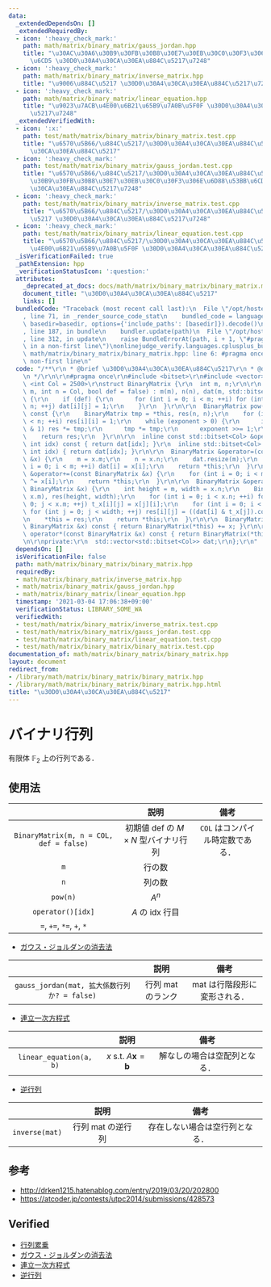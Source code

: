 ```yaml
---
data:
  _extendedDependsOn: []
  _extendedRequiredBy:
  - icon: ':heavy_check_mark:'
    path: math/matrix/binary_matrix/gauss_jordan.hpp
    title: "\u30AC\u30A6\u30B9\u30FB\u30B8\u30E7\u30EB\u30C0\u30F3\u306E\u6D88\u53BB\
      \u6CD5 \u30D0\u30A4\u30CA\u30EA\u884C\u5217\u7248"
  - icon: ':heavy_check_mark:'
    path: math/matrix/binary_matrix/inverse_matrix.hpp
    title: "\u9006\u884C\u5217 \u30D0\u30A4\u30CA\u30EA\u884C\u5217\u7248"
  - icon: ':heavy_check_mark:'
    path: math/matrix/binary_matrix/linear_equation.hpp
    title: "\u9023\u7ACB\u4E00\u6B21\u65B9\u7A0B\u5F0F \u30D0\u30A4\u30CA\u30EA\u884C\
      \u5217\u7248"
  _extendedVerifiedWith:
  - icon: ':x:'
    path: test/math/matrix/binary_matrix/binary_matrix.test.cpp
    title: "\u6570\u5B66/\u884C\u5217/\u30D0\u30A4\u30CA\u30EA\u884C\u5217/\u30D0\u30A4\
      \u30CA\u30EA\u884C\u5217"
  - icon: ':heavy_check_mark:'
    path: test/math/matrix/binary_matrix/gauss_jordan.test.cpp
    title: "\u6570\u5B66/\u884C\u5217/\u30D0\u30A4\u30CA\u30EA\u884C\u5217/\u30AC\u30A6\
      \u30B9\u30FB\u30B8\u30E7\u30EB\u30C0\u30F3\u306E\u6D88\u53BB\u6CD5 \u30D0\u30A4\
      \u30CA\u30EA\u884C\u5217\u7248"
  - icon: ':heavy_check_mark:'
    path: test/math/matrix/binary_matrix/inverse_matrix.test.cpp
    title: "\u6570\u5B66/\u884C\u5217/\u30D0\u30A4\u30CA\u30EA\u884C\u5217/\u9006\u884C\
      \u5217 \u30D0\u30A4\u30CA\u30EA\u884C\u5217\u7248"
  - icon: ':heavy_check_mark:'
    path: test/math/matrix/binary_matrix/linear_equation.test.cpp
    title: "\u6570\u5B66/\u884C\u5217/\u30D0\u30A4\u30CA\u30EA\u884C\u5217/\u9023\u7ACB\
      \u4E00\u6B21\u65B9\u7A0B\u5F0F \u30D0\u30A4\u30CA\u30EA\u884C\u5217\u7248"
  _isVerificationFailed: true
  _pathExtension: hpp
  _verificationStatusIcon: ':question:'
  attributes:
    _deprecated_at_docs: docs/math/matrix/binary_matrix/binary_matrix.md
    document_title: "\u30D0\u30A4\u30CA\u30EA\u884C\u5217"
    links: []
  bundledCode: "Traceback (most recent call last):\n  File \"/opt/hostedtoolcache/Python/3.9.5/x64/lib/python3.9/site-packages/onlinejudge_verify/documentation/build.py\"\
    , line 71, in _render_source_code_stat\n    bundled_code = language.bundle(stat.path,\
    \ basedir=basedir, options={'include_paths': [basedir]}).decode()\n  File \"/opt/hostedtoolcache/Python/3.9.5/x64/lib/python3.9/site-packages/onlinejudge_verify/languages/cplusplus.py\"\
    , line 187, in bundle\n    bundler.update(path)\n  File \"/opt/hostedtoolcache/Python/3.9.5/x64/lib/python3.9/site-packages/onlinejudge_verify/languages/cplusplus_bundle.py\"\
    , line 312, in update\n    raise BundleErrorAt(path, i + 1, \"#pragma once found\
    \ in a non-first line\")\nonlinejudge_verify.languages.cplusplus_bundle.BundleErrorAt:\
    \ math/matrix/binary_matrix/binary_matrix.hpp: line 6: #pragma once found in a\
    \ non-first line\n"
  code: "/**\r\n * @brief \u30D0\u30A4\u30CA\u30EA\u884C\u5217\r\n * @docs docs/math/matrix/binary_matrix/binary_matrix.md\r\
    \n */\r\n\r\n#pragma once\r\n#include <bitset>\r\n#include <vector>\r\n\r\ntemplate\
    \ <int Col = 2500>\r\nstruct BinaryMatrix {\r\n  int m, n;\r\n\r\n  BinaryMatrix(int\
    \ m, int n = Col, bool def = false) : m(m), n(n), dat(m, std::bitset<Col>(0))\
    \ {\r\n    if (def) {\r\n      for (int i = 0; i < m; ++i) for (int j = 0; j <\
    \ n; ++j) dat[i][j] = 1;\r\n    }\r\n  }\r\n\r\n  BinaryMatrix pow(long long exponent)\
    \ const {\r\n    BinaryMatrix tmp = *this, res(n, n);\r\n    for (int i = 0; i\
    \ < n; ++i) res[i][i] = 1;\r\n    while (exponent > 0) {\r\n      if (exponent\
    \ & 1) res *= tmp;\r\n      tmp *= tmp;\r\n      exponent >>= 1;\r\n    }\r\n\
    \    return res;\r\n  }\r\n\r\n  inline const std::bitset<Col> &operator[](const\
    \ int idx) const { return dat[idx]; }\r\n  inline std::bitset<Col> &operator[](const\
    \ int idx) { return dat[idx]; }\r\n\r\n  BinaryMatrix &operator=(const BinaryMatrix\
    \ &x) {\r\n    m = x.m;\r\n    n = x.n;\r\n    dat.resize(m);\r\n    for (int\
    \ i = 0; i < m; ++i) dat[i] = x[i];\r\n    return *this;\r\n  }\r\n\r\n  BinaryMatrix\
    \ &operator+=(const BinaryMatrix &x) {\r\n    for (int i = 0; i < m; ++i) dat[i]\
    \ ^= x[i];\r\n    return *this;\r\n  }\r\n\r\n  BinaryMatrix &operator*=(const\
    \ BinaryMatrix &x) {\r\n    int height = m, width = x.n;\r\n    BinaryMatrix t_x(x.n,\
    \ x.m), res(height, width);\r\n    for (int i = 0; i < x.n; ++i) for (int j =\
    \ 0; j < x.m; ++j) t_x[i][j] = x[j][i];\r\n    for (int i = 0; i < height; ++i)\
    \ for (int j = 0; j < width; ++j) res[i][j] = ((dat[i] & t_x[j]).count() & 1);\r\
    \n    *this = res;\r\n    return *this;\r\n  }\r\n\r\n  BinaryMatrix operator+(const\
    \ BinaryMatrix &x) const { return BinaryMatrix(*this) += x; }\r\n\r\n  BinaryMatrix\
    \ operator*(const BinaryMatrix &x) const { return BinaryMatrix(*this) *= x; }\r\
    \n\r\nprivate:\r\n  std::vector<std::bitset<Col>> dat;\r\n};\r\n"
  dependsOn: []
  isVerificationFile: false
  path: math/matrix/binary_matrix/binary_matrix.hpp
  requiredBy:
  - math/matrix/binary_matrix/inverse_matrix.hpp
  - math/matrix/binary_matrix/gauss_jordan.hpp
  - math/matrix/binary_matrix/linear_equation.hpp
  timestamp: '2021-03-04 17:06:38+09:00'
  verificationStatus: LIBRARY_SOME_WA
  verifiedWith:
  - test/math/matrix/binary_matrix/inverse_matrix.test.cpp
  - test/math/matrix/binary_matrix/gauss_jordan.test.cpp
  - test/math/matrix/binary_matrix/linear_equation.test.cpp
  - test/math/matrix/binary_matrix/binary_matrix.test.cpp
documentation_of: math/matrix/binary_matrix/binary_matrix.hpp
layout: document
redirect_from:
- /library/math/matrix/binary_matrix/binary_matrix.hpp
- /library/math/matrix/binary_matrix/binary_matrix.hpp.html
title: "\u30D0\u30A4\u30CA\u30EA\u884C\u5217"
---
```

# バイナリ行列

有限体 $\mathbb{F}_2$ 上の行列である．


## 使用法

||説明|備考|
|:--:|:--:|:--:|
|`BinaryMatrix(m, n = COL, def = false)`|初期値 $\mathrm{def}$ の $M \times N$ 型バイナリ行列|`COL` はコンパイル時定数である．|
|`m`|行の数||
|`n`|列の数||
|`pow(n)`|$A^n$||
|`operator()[idx]`|$A$ の $\mathrm{idx}$ 行目|
|`=`, `+=`, `*=`, `+`, `*`|||

- [ガウス・ジョルダンの消去法](../gauss_jordan.md)

||説明|備考|
|:--:|:--:|:--:|
|`gauss_jordan(mat, 拡大係数行列か? = false)`|行列 $\mathrm{mat}$ のランク|$\mathrm{mat}$ は行階段形に変形される．|

- [連立一次方程式](../linear_equation.md)

||説明|備考|
|:--:|:--:|:--:|
|`linear_equation(a, b)`|$x \text{ s.t. } A \boldsymbol{x} = \boldsymbol{b}$|解なしの場合は空配列となる．|

- [逆行列](../inverse_matrix.md)

||説明|備考|
|:--:|:--:|:--:|
|`inverse(mat)`|行列 $\mathrm{mat}$ の逆行列|存在しない場合は空行列となる．|


## 参考

- http://drken1215.hatenablog.com/entry/2019/03/20/202800
- https://atcoder.jp/contests/utpc2014/submissions/428573


## Verified

- [行列累乗](https://atcoder.jp/contests/utpc2014/submissions/9308568)
- [ガウス・ジョルダンの消去法](https://yukicoder.me/submissions/414183)
- [連立一次方程式](https://yukicoder.me/submissions/626481)
- [逆行列](https://onlinejudge.u-aizu.ac.jp/solutions/problem/2624/review/4088806/emthrm/C++14)
